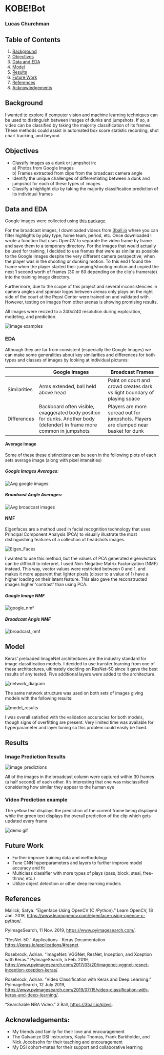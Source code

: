 # KOBE!Bot

### Lucas Churchman

## Table of Contents
1. [Background](#background)
2. [Objectives](#objectives)
3. [Data and EDA](#data-and-eda)
4. [Model](#analysis)
5. [Results](#results)
6. [Future Work](#future-work)
7. [References](#references)
8. [Acknowledgements](#acknowledgements)

## Background

I wanted to explore if computer vision and machine learning techniques can be used to distinguish between images of dunks and jumpshots. If so, a video can be classified by taking the majority classification of its frames. These methods could assist in automated box score statistic recording, shot chart tracking, and beyond.

## Objectives

* Classify images as a dunk or jumpshot in:</br>
a) Photos from Google Images</br>
b) Frames extracted from clips from the broadcast camera angle</br>
* Identify the unique challenges of differentiating between a dunk and jumpshot for each of these types of images.
* Classify a highlight clip by taking the majority classification prediction of its individual frames

## Data and EDA

Google images were collected using [this package](https://pypi.org/project/google_images_download/). 

For the broadcast images, I downloaded videos from [3ball.io](https://3ball.io/plays) where you can filter highlights by play type, home team, period, etc. Once downloaded I wrote a function that uses OpenCV to separate the video frame by frame and save them to a temporary directory. For the images that would actually be used for training, I decided to use frames that were as similar as possible to the Google images despite the very different camera perspective; when the player was in the shooting or dunking motion. To this end I found the frame when the player started their jumping/shooting motion and copied the next 1 second worth of frames (30 or 60 depending on the clip's framerate) into the training image directory.

Furthermore, due to the scope of this project and several inconsistencies in camera angles and sponsor logos between arenas only plays on the right side of the court at the Pepsi Center were trained on and validated with. However, testing on images from other arenas is showing promising results.

All images were resized to a 240x240 resolution during exploration, modeling, and prediction.

![image examples](https://github.com/LucasXavierChurchman/KOBE-Bot/blob/master/plots%2Bimages/each_type_and_class_example.png)


### EDA
Although they are far from consistent (especially the Google Images) we can make some generalities about key similarities and differences for both types and classes of images by looking at individual pictures:

|              | Google Images                                                                                                            | Broadcast Frames                                                                     |
|--------------|--------------------------------------------------------------------------------------------------------------------------|--------------------------------------------------------------------------------------|
| Similarities | Arms extended, ball held above head                                                                                     | Paint on court and crowd creates dark vs light boundary of playing space            |
| Differences  | Backboard often visible, exaggerated body position for dunks. Another body (defender) in frame more common in jumpshots | Players are more spread out for jumpshots. Players are clumped near basket for dunk |

#### Average Image
Some of these these distinctions can be seen in the following plots of each sets average image (along with pixel intensities)

##### Google Images Averages:
![Avg google images](https://github.com/LucasXavierChurchman/KOBE-Bot/blob/master/plots%2Bimages/google_image_avgs.png)

##### Broadcast Angle Averages:
![Avg broadcast images](https://github.com/LucasXavierChurchman/KOBE-Bot/blob/master/plots%2Bimages/denver_image_avgs.png)

#### NMF

Eigenfaces are a method used in facial recognition technology that uses Principal Component Analysis (PCA) to visually illustrate the most distinguishing features of a collection of headshots images.

![Eigen_Faces](https://github.com/LucasXavierChurchman/KOBE-Bot/blob/master/plots%2Bimages/eigenfaces.png)

I wanted to use this method, but the values of PCA generated eigenvectors can be difficult to interpret. I used Non-Negative Matrix Factorization (NMF) instead. This way, vector values were restricted between 0 and 1, and makes it more apparent that lighter pixels (closer to a value of 1) have a higher loading on their latent feature. This also gave the reconstructed images higher 'contrast' than using PCA.

##### Google Image NMF
![google_nmf](https://github.com/LucasXavierChurchman/KOBE-Bot/blob/master/plots%2Bimages/google_nmf.png)

##### Broadcast Angle NMF
![broadcast_nmf](https://github.com/LucasXavierChurchman/KOBE-Bot/blob/master/plots%2Bimages/denver_nmf.png)

## Model

Keras' preloaded ImageNet architectures are the industry standard for image classification models. I decided to use transfer learning from one of these architectures, ultimately deciding on ResNet-50 since it gave the best results of any tested. Five additional layers were added to the architecture. 

![network_diagram](https://github.com/LucasXavierChurchman/KOBE-Bot/blob/master/plots%2Bimages/cnn_diagram.png)

The same network structure was used on both sets of images giving models with the following results:

![model_results](https://github.com/LucasXavierChurchman/KOBE-Bot/blob/master/plots%2Bimages/model_results.png)

I was overall satisfied with the validation accuracies for both models, though signs of overfitting are present. Very limited time was available for hyperparameter and layer tuning so this problem could easily be fixed.

## Results

### Image Prediction Results

![image_predictions](https://github.com/LucasXavierChurchman/KOBE-Bot/blob/master/plots%2Bimages/prediction_examples.png)

All of the images in the broadcast column were captured within 30 frames (a half second) of each other. It’s interesting that one was misclassified considering how similar they appear to the human eye

### Video Prediction example

The yellow text displays the prediction of the current frame being displayed while the green text displays the overall prediction of the clip which gets updated every frame

![demo gif](https://github.com/LucasXavierChurchman/KOBE-Bot/blob/master/demo/compiled_for_demo.gif)

## Future Work

* Further improve training data and methodology
* Tune CNN hyperparameters and layers to further improve model accuracy and fit
* Multiclass classifier with more types of plays (pass, block, steal, free-throw, etc.)
* Utilize object detection or other deep learning models

## References 

Mallick, Satya. “Eigenface Using OpenCV (C /Python).” Learn OpenCV, 18 Jan. 2018, 
https://www.learnopencv.com/eigenface-using-opencv-c-python/.

PyImageSearch, 11 Nov. 2019, https://www.pyimagesearch.com/.

“ResNet-50.” Applications - Keras Documentation
https://keras.io/applications/#resnet.

Rosebrock, Adrian. “ImageNet: VGGNet, ResNet, Inception, and Xception with Keras.” 
PyImageSearch, 5 Feb. 2019, https://www.pyimagesearch.com/2017/03/20/imagenet-vggnet-resnet-inception-xception-keras/.

Rosebrock, Adrian. “Video Classification with Keras and Deep Learning.” 
PyImageSearch, 12 July 2019,
https://www.pyimagesearch.com/2019/07/15/video-classification-with-keras-and-deep-learning/.

“Searchable NBA Video.” 3 Ball, https://3ball.io/plays.

## Acknowledgements:

* My friends and family for their love and encouragement
* The Galvanize DSI instructors, Kayla Thomas, Frank Burkholder, and Nick Jocobsohn for their teaching and encouragement
* My DSI cohort-mates for their support and collaborative learning




